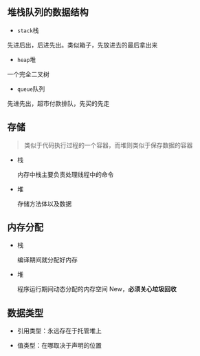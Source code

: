 ## 堆栈队列的数据结构

* ```stack```栈 

先进后出，后进先出。类似箱子，先放进去的最后拿出来

* ```heap```堆 

一个完全二叉树

* ```queue```队列

先进先出，超市付款排队，先买的先走

## 存储

> 类似于代码执行过程的一个容器，而堆则类似于保存数据的容器

* 栈

    内存中栈主要负责处理线程中的命令

* 堆

    存储方法体以及数据

## 内存分配

* 栈

    编译期间就分配好内存

* 堆

    程序运行期间动态分配的内存空间 New，**必须关心垃圾回收**

## 数据类型

* 引用类型：永远存在于托管堆上

* 值类型：在哪取决于声明的位置

